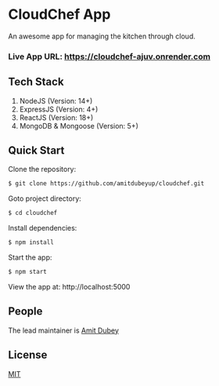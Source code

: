 # CloudChef App

  An awesome app for managing the kitchen through cloud.
  
  
### Live App URL: https://cloudchef-ajuv.onrender.com


## Tech Stack

  1. NodeJS (Version: 14+)
  2. ExpressJS (Version: 4+)
  3. ReactJS (Version: 18+)
  4. MongoDB & Mongoose (Version: 5+)


## Quick Start

Clone the repository:

```bash
$ git clone https://github.com/amitdubeyup/cloudchef.git
```

Goto project directory:

```bash
$ cd cloudchef
```

Install dependencies:

```bash
$ npm install
```

Start the app:

```bash
$ npm start
```

  View the app at: http://localhost:5000


## People

The lead maintainer is [Amit Dubey](https://github.com/amitdubeyup)

## License

  [MIT](LICENSE)
